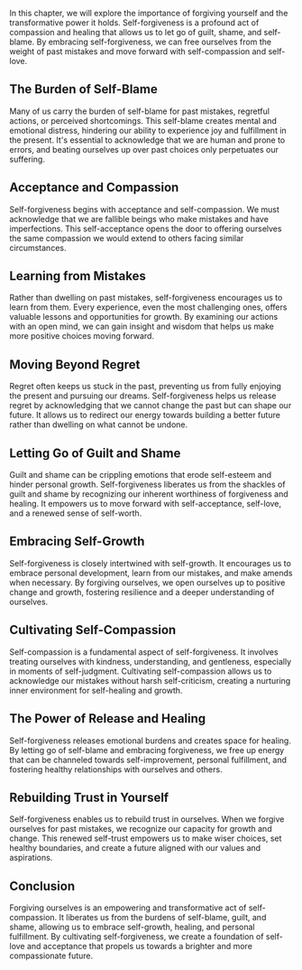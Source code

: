 
In this chapter, we will explore the importance of forgiving yourself and the transformative power it holds. Self-forgiveness is a profound act of compassion and healing that allows us to let go of guilt, shame, and self-blame. By embracing self-forgiveness, we can free ourselves from the weight of past mistakes and move forward with self-compassion and self-love.

The Burden of Self-Blame
------------------------

Many of us carry the burden of self-blame for past mistakes, regretful actions, or perceived shortcomings. This self-blame creates mental and emotional distress, hindering our ability to experience joy and fulfillment in the present. It's essential to acknowledge that we are human and prone to errors, and beating ourselves up over past choices only perpetuates our suffering.

Acceptance and Compassion
-------------------------

Self-forgiveness begins with acceptance and self-compassion. We must acknowledge that we are fallible beings who make mistakes and have imperfections. This self-acceptance opens the door to offering ourselves the same compassion we would extend to others facing similar circumstances.

Learning from Mistakes
----------------------

Rather than dwelling on past mistakes, self-forgiveness encourages us to learn from them. Every experience, even the most challenging ones, offers valuable lessons and opportunities for growth. By examining our actions with an open mind, we can gain insight and wisdom that helps us make more positive choices moving forward.

Moving Beyond Regret
--------------------

Regret often keeps us stuck in the past, preventing us from fully enjoying the present and pursuing our dreams. Self-forgiveness helps us release regret by acknowledging that we cannot change the past but can shape our future. It allows us to redirect our energy towards building a better future rather than dwelling on what cannot be undone.

Letting Go of Guilt and Shame
-----------------------------

Guilt and shame can be crippling emotions that erode self-esteem and hinder personal growth. Self-forgiveness liberates us from the shackles of guilt and shame by recognizing our inherent worthiness of forgiveness and healing. It empowers us to move forward with self-acceptance, self-love, and a renewed sense of self-worth.

Embracing Self-Growth
---------------------

Self-forgiveness is closely intertwined with self-growth. It encourages us to embrace personal development, learn from our mistakes, and make amends when necessary. By forgiving ourselves, we open ourselves up to positive change and growth, fostering resilience and a deeper understanding of ourselves.

Cultivating Self-Compassion
---------------------------

Self-compassion is a fundamental aspect of self-forgiveness. It involves treating ourselves with kindness, understanding, and gentleness, especially in moments of self-judgment. Cultivating self-compassion allows us to acknowledge our mistakes without harsh self-criticism, creating a nurturing inner environment for self-healing and growth.

The Power of Release and Healing
--------------------------------

Self-forgiveness releases emotional burdens and creates space for healing. By letting go of self-blame and embracing forgiveness, we free up energy that can be channeled towards self-improvement, personal fulfillment, and fostering healthy relationships with ourselves and others.

Rebuilding Trust in Yourself
----------------------------

Self-forgiveness enables us to rebuild trust in ourselves. When we forgive ourselves for past mistakes, we recognize our capacity for growth and change. This renewed self-trust empowers us to make wiser choices, set healthy boundaries, and create a future aligned with our values and aspirations.

Conclusion
----------

Forgiving ourselves is an empowering and transformative act of self-compassion. It liberates us from the burdens of self-blame, guilt, and shame, allowing us to embrace self-growth, healing, and personal fulfillment. By cultivating self-forgiveness, we create a foundation of self-love and acceptance that propels us towards a brighter and more compassionate future.
